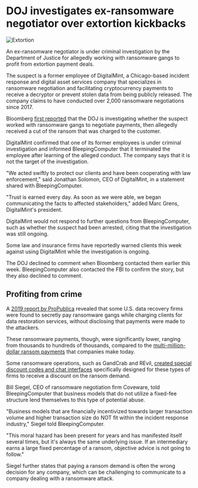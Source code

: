 # DOJ investigates ex-ransomware negotiator over extortion kickbacks

![Extortion](https://www.bleepstatic.com/content/hl-images/2021/04/24/travis-essinger-money.jpg)

An ex-ransomware negotiator is under criminal investigation by the Department of Justice for allegedly working with ransomware gangs to profit from extortion payment deals.

The suspect is a former employee of DigitalMint, a Chicago-based incident response and digital asset services company that specializes in ransomware negotiation and facilitating cryptocurrency payments to receive a decryptor or prevent stolen data from being publicly released. The company claims to have conducted over 2,000 ransomware negotiations since 2017.

Bloomberg [first reported](https://www.bloomberg.com/news/articles/2025-07-02/us-probes-ex-ransom-negotiator-accused-of-scheming-with-hackers) that the DOJ is investigating whether the suspect worked with ransomware gangs to negotiate payments, then allegedly received a cut of the ransom that was charged to the customer.

DigitalMint confirmed that one of its former employees is under criminal investigation and informed BleepingComputer that it terminated the employee after learning of the alleged conduct. The company says that it is not the target of the investigation.

"We acted swiftly to protect our clients and have been cooperating with law enforcement," said Jonathan Solomon, CEO of DigitalMint, in a statement shared with BleepingComputer.

"Trust is earned every day. As soon as we were able, we began communicating the facts to affected stakeholders," added Marc Grens, DigitalMint's president.

DigitalMint would not respond to further questions from BleepingComputer, such as whether the suspect had been arrested, citing that the investigation was still ongoing.

Some law and insurance firms have reportedly warned clients this week against using DigitalMint while the investigation is ongoing.

The DOJ declined to comment when Bloomberg contacted them earlier this week. BleepingComputer also contacted the FBI to confirm the story, but they also declined to comment.

## Profiting from crime

A [2019 report by ProPublica](https://features.propublica.org/ransomware/ransomware-attack-data-recovery-firms-paying-hackers/) revealed that some U.S. data recovery firms were found to secretly pay ransomware gangs while charging clients for data restoration services, without disclosing that payments were made to the attackers.

These ransomware payments, though, were significantly lower, ranging from thousands to hundreds of thousands, compared to the [multi-million-dollar ransom payments](https://www.bleepingcomputer.com/news/security/dark-angels-ransomware-receives-record-breaking-75-million-ransom/) that companies make today.

Some ransomware operations, such as GandCrab and REvil, [created special discount codes and chat interfaces](https://www.bleepingcomputer.com/news/security/gandcrab-ransomware-helps-shady-data-recovery-firms-hide-ransom-costs/) specifically designed for these types of firms to receive a discount on the ransom demand.

Bill Siegel, CEO of ransomware negotiation firm Coveware, told BleepingComputer that business models that do not utilize a fixed-fee structure lend themselves to this type of potential abuse.

"Business models that are financially incentivized towards larger transaction volume and higher transaction size do NOT fit within the incident response industry," Siegel told BleepingComputer.

"This moral hazard has been present for years and has manifested itself several times, but it's always the same underlying issue. If an intermediary earns a large fixed percentage of a ransom, objective advice is not going to follow."

Siegel further states that paying a ransom demand is often the wrong decision for any company, which can be challenging to communicate to a company dealing with a ransomware attack.